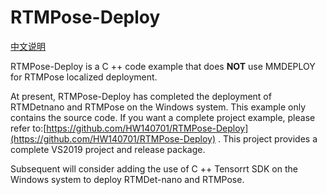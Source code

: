 # RTMPose-Deploy

[中文说明](./README_CN.md)

RTMPose-Deploy is a C ++ code example that does **NOT** use MMDEPLOY for RTMPose localized deployment.

At present, RTMPose-Deploy has completed the deployment of RTMDetnano and RTMPose on the Windows system. This example only contains the source code. If you want a complete project example, please refer to:[https://github.com/HW140701/RTMPose-Deploy](https://github.com/HW140701/RTMPose-Deploy) . This project provides a complete VS2019 project and release package.

Subsequent will consider adding the use of C ++ Tensorrt SDK on the Windows system to deploy RTMDet-nano and RTMPose.
